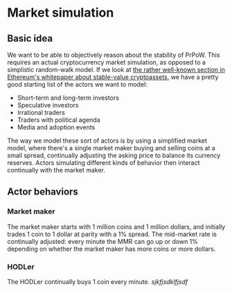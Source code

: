 # Market simulation

## Basic idea

We want to be able to objectively reason about the stability of PrPoW. This requires an actual cryptocurrency market simulation, as opposed to a simplistic random-walk model. If we look at [the rather well-known section in Ethereum's whitepaper about stable-value cryptoassets](https://github.com/ethereum/wiki/wiki/Problems#10-stable-value-cryptoassets), we have a pretty good starting list of the actors we want to model:

* Short-term and long-term investors
* Speculative investors
* Irrational traders
* Traders with political agenda
* Media and adoption events

The way we model these sort of actors is by using a simplified market model, where there's a single market maker buying and selling coins at a small spread, continually adjusting the asking price to balance its currency reserves. Actors simulating different kinds of behavior then interact continually with the market maker.

## Actor behaviors

### Market maker

The market maker starts with 1 million coins and 1 million dollars, and initially trades 1 coin to 1 dollar at parity with a 1% spread. The mid-market rate is continually adjusted: every minute the MMR can go up or down 1% depending on whether the market maker has more coins or more dollars.

### HODLer

The HODLer continually buys 1 coin every minute. $sjkfjsdklfjsdf$

